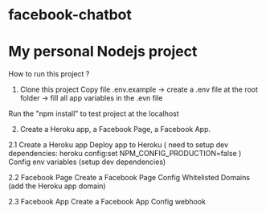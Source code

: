 # facebook-chatbot
# My personal Nodejs project
How to run this project ?

1. Clone this project
Copy file .env.example -> create a .env file at the root folder -> fill all app variables in the .evn file
  
  Run the "npm install" to test project at the localhost

2. Create a Heroku app, a Facebook Page, a Facebook App.

2.1 Create a Heroku app
Deploy app to Heroku ( need to setup dev dependencies: heroku config:set NPM_CONFIG_PRODUCTION=false )
Config env variables (setup dev dependencies)

2.2 Facebook Page
Create a Facebook Page
Config Whitelisted Domains (add the Heroku app domain)

2.3 Facebook App
Create a Facebook App
Config webhook
